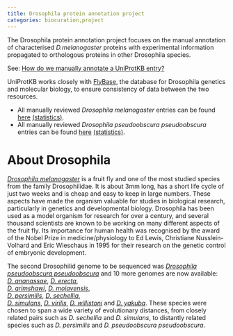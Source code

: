 ```yaml
---
title: Drosophila protein annotation project
categories: biocuration,project
---
```


The Drosophila protein annotation project focuses on the manual annotation of characterised *D.melanogaster* proteins with experimental information propagated to orthologous proteins in other Drosophila species.

See: [How do we manually annotate a UniProtKB entry?](https://www.uniprot.org/faq/45)

UniProtKB works closely with [FlyBase](http://flybase.org/), the database for Drosophila genetics and molecular biology, to ensure consistency of data between the two resources.

-   All manually reviewed *Drosophila melanogaster* entries can be found [here](https://www.uniprot.org/uniprotkb/?query=organism:7227+AND+reviewed:yes) [(statistics)](https://www.uniprot.org/biocuration%5Fproject/Drosophila/statistics/#Drosophilamelanogaster).
-   All manually reviewed *Drosophila pseudoobscura pseudoobscura* entries can be found [here](https://www.uniprot.org/uniprotkb/?query=organism:46245+AND+reviewed:yes) [(statistics)](https://www.uniprot.org/biocuration%5Fproject/Drosophila/statistics/#Drosophilapseudoobscurapseudoobscura).

# About Drosophila

[*Drosophila melanogaster*](https://www.uniprot.org/taxonomy/7227) is a fruit fly and one of the most studied species from the family Drosophilidae. It is about 3mm long, has a short life cycle of just two weeks and is cheap and easy to keep in large numbers. These aspects have made the organism valuable for studies in biological research, particularly in genetics and developmental biology. Drosophila has been used as a model organism for research for over a century, and several thousand scientists are known to be working on many different aspects of the fruit fly. Its importance for human health was recognised by the award of the Nobel Prize in medicine/physiology to Ed Lewis, Christiane Nusslein-Volhard and Eric Wieschaus in 1995 for their research on the genetic control of embryonic development.

The second Drosophilid genome to be sequenced was [*Drosophila pseudoobscura pseudoobscura*](https://www.uniprot.org/taxonomy/46245) and 10 more genomes are now available:  
[*D. ananassae*](https://www.uniprot.org/taxonomy/7217), [*D. erecta*](https://www.uniprot.org/taxonomy/7220),  
[*D. grimshawi*](https://www.uniprot.org/taxonomy/7222), [*D. mojavensis*](https://www.uniprot.org/taxonomy/7230),  
[*D. persimilis*](https://www.uniprot.org/taxonomy/7234), [*D. sechellia*](https://www.uniprot.org/taxonomy/7238),  
[*D. simulans*](https://www.uniprot.org/taxonomy/7240), [*D. virilis*](https://www.uniprot.org/taxonomy/7244), [*D. willistoni*](https://www.uniprot.org/taxonomy/7260) and [*D. yakuba*](https://www.uniprot.org/taxonomy/7245). These species were chosen to span a wide variety of evolutionary distances, from closely related pairs such as *D. sechellia* and *D. simulans*, to distantly related species such as *D. persimilis* and *D. pseudoobscura pseudoobscura*.
